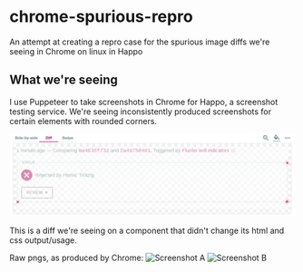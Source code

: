 # chrome-spurious-repro
An attempt at creating a repro case for the spurious image diffs we're seeing in Chrome on linux in Happo

## What we're seeing

I use Puppeteer to take screenshots in Chrome for Happo, a screenshot testing
service. We're seeing inconsistently produced screenshots for certain elements
with rounded corners.

![Overlay](overlay.png)

This is a diff we're seeing on a component that didn't change its html and css
output/usage.

Raw pngs, as produced by Chrome:
![Screenshot A](https://happo-io.s3-us-west-1.amazonaws.com/040faf86427608421781df58b9870f91)
![Screenshot B](https://happo-io.s3-us-west-1.amazonaws.com/453fd319bead7170bef3c930e1033766)

